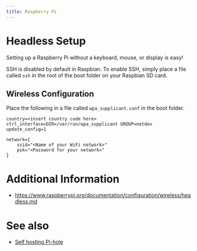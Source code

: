 ```yaml
---
title: Raspberry Pi
---
```


# Headless Setup

Setting up a Raspberry Pi without a keyboard, mouse, or display is easy!

SSH is disabled by default in Raspbian. To enable SSH, simply place a file called `ssh` in the root of the boot folder on your Raspbian SD card.

## Wireless Configuration

Place the following in a file called `wpa_supplicant.conf` in the boot folder.

```
country=<insert country code here>
ctrl_interface=DIR=/var/run/wpa_supplicant GROUP=netdev
update_config=1

network={
    ssid="<Name of your WiFi network>"
    psk="<Password for your network>"
}
```

# Additional Information

* <https://www.raspberrypi.org/documentation/configuration/wireless/headless.md>

# See also

* [Self hosting Pi-hole](/Self_Hosting/Pi-hole)